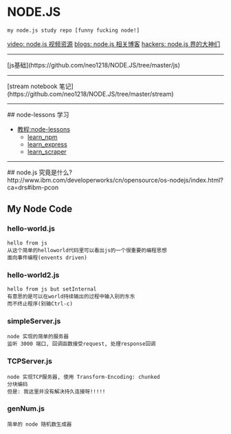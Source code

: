 # NODE.JS

    my node.js study repo [funny fucking node!]

[video: node.js 视频资源](https://github.com/neo1218/NODE.JS/tree/master/Video)  [blogs: node.js 相关博客](https://github.com/neo1218/NODE.JS/tree/master/Blogs)
[hackers: node.js 界的大神们](https://github.com/neo1218/NODE.JS/tree/master/Hackers)
<hr/>
[js基础](https://github.com/neo1218/NODE.JS/tree/master/js)
<hr/>
[stream notebook 笔记](https://github.com/neo1218/NODE.JS/tree/master/stream)
<hr/>
## node-lessons 学习

- [教程:node-lessons](https://github.com/alsotang/node-lessons/tree/master/lesson3)
    - [learn_npm](https://github.com/neo1218/NODE.JS/tree/master/learn_npm)
    - [learn_express](https://github.com/neo1218/NODE.JS/tree/master/learn_express)
    - [learn_scraper](https://github.com/neo1218/NODE.JS/tree/master/learn_scraper)

<hr/>
## node.js 究竟是什么?
http://www.ibm.com/developerworks/cn/opensource/os-nodejs/index.html?ca=drs#ibm-pcon

## My Node Code
### hello-world.js

    hello from js
    从这个简单的helloworld代码里可以看出js的一个很重要的编程思想
    面向事件编程(envents driven)

### hello-world2.js

    hello from js but setInternal
    有意思的是可以在world持续输出的过程中输入别的东东
    而不终止程序(别输Ctrl-c)

### simpleServer.js

    node 实现的简单的服务器
    监听 3000 端口, 回调函数接受request, 处理response回调

### TCPServer.js

    node 实现TCP服务器, 使用 Transform-Encoding: chunked
    分块编码
    但是: 我这里并没有解决持久连接呀!!!!!

### genNum.js

    简单的 node 随机数生成器
